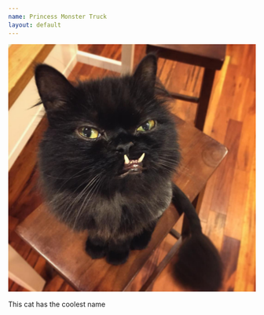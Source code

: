 ```yaml
---
name: Princess Monster Truck
layout: default
---
```


![Picture of Princess Monster Truck](assets/princess.jpg)

This cat has the coolest name
